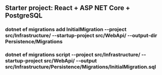 ## Starter project: React + ASP NET Core + PostgreSQL

### dotnet ef migrations add InitialMigration --project src/Infrastructure/ --startup-project src/WebApi/ --output-dir Persistence/Migrations

### dotnet ef migrations script --project src/Infrastructure/ --startup-project src/WebApi/ --output src/Infrastructure/Persistence/Migrations/InitialMigration.sql